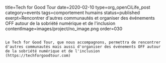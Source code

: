 title=Tech for Good Tour
date=2020-02-10
type=org_openCiLife_post
category=events
tags=comportement humains
status=published
exerpt=Rencontrer d'autres communautés et organiser des événements OFF autour de la sobriété numérique et de l'inclusion
contentImage=images/project/no_image.png
order=030
~~~~~~

Le Tech for Good Tour, que nous accompagnons, permettra de rencontrer d'autres communautés mais aussi d'organiser des événements OFF autour de la sobriété numérique et de l'inclusion (https://techforgoodtour.com)
